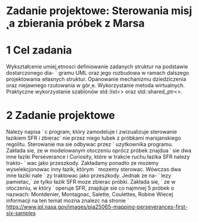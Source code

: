 # Zadanie projektowe: Sterowania misj ˛a zbierania próbek z Marsa



# 1 Cel zadania

Wykształcenie umiej˛etnosci definiowanie zadanych struktur na podstawie dostarczonego dia- ´
gramu UML oraz jego rozbudowa w ramach dalszego projektowania własnych struktur. 
Opanowanie mechanizmu dziedziczenia oraz niejawnego rzutowania w gór˛e. Wykorzystanie metoda
wirtualnych. Praktyczne wykorzystanie szablonów std::list<> oraz std::shared_ptr<>.


# 2 Zadanie projektowe

Nalezy napisa ˙ c program, który zamodeluje i zwizualizuje sterowanie łazikiem SFR i zbierac´
nie przez niego tubek z próbkami marsjanskiego regolitu. Sterowanie ma sie odbywac przez ´
uzytkownika programu. Zakłada sie, ze w modelowanym otoczeniu oprócz próbek znajdua ˙
sie dwa inne łaziki Perseverance i Curiosity, które w trakcie ruchu łazika SFR nalezy trakto- ˙
wac jako przeszkody. Zakładamy ponadto ze mozemy wyselekcjonowac inny łazik, którym ´
mozemy sterowac. Wówczas dwa inne łaziki nale ´ zy traktowac jako przeszkody. Jednak ze na- ˙
lezy pamietac,´ ze tylko łazik SFR moze zbierac próbki. Zakłada sie, ´ ze w otoczeniu, w który ˙
operuje SFR, znajduje sie co najmniej 5 próbek o nazwach: Montdenier, Montagnac, Salette,
Coulettes, Robine Wiecej informacji na ten temat mozna znalezc na stronie ´
https://www.jpl.nasa.gov/images/pia25065-mapping-perseverances-first-six-samples
